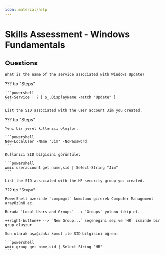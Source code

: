 ```yaml
---
icon: material/help
---
```


# Skills Assessment - Windows Fundamentals

## Questions

```text
What is the name of the service associated with Windows Update?
```

??? tip "Steps"

    ```powershell
    Get-Service | ? { $_.DisplayName -match "Update" }
    ```

```text
List the SID associated with the user account Jim you created.
```

??? tip "Steps"

    Yeni bir yerel kullanıcı oluştur:

    ```powershell
    New-LocalUser -Name "Jim" -NoPassword
    ```

    Kullanıcı SID bilgisini görüntüle:

    ```powershell
    wmic useraccount get name,sid | Select-String "Jim"
    ```

```text
List the SID associated with the HR security group you created.
```

??? tip "Steps"

    PowerShell üzerinde `compmgmt` komutunu girerek Computer Management arayüzünü aç.

    Burada `Local Users and Groups` --> `Groups` yolunu takip et.

    ++right-button++ --> `New Group...` seçeneğini seç ve `HR` isminde bir grup oluştur.

    Son olarak aşağıdaki komut ile SID bilgisini öğren:

    ```powershell
    wmic group get name,sid | Select-String "HR"
    ```

